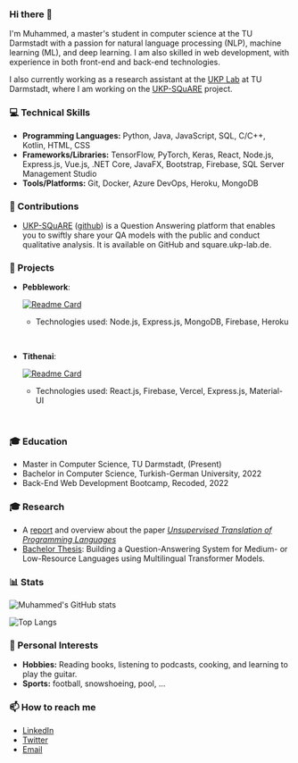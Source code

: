 ### **Hi there 👋**

I'm Muhammed, a master's student in computer science at the TU Darmstadt with a passion for natural language processing (NLP), machine learning (ML), and deep learning. I am also skilled in web development, with experience in both front-end and back-end technologies.

I also currently working as a research assistant at the [UKP Lab](https://www.ukp.tu-darmstadt.de/) at TU Darmstadt, where I am working on the [UKP-SQuARE](https://square.ukp-lab.de) project.

### **💻 Technical Skills**

- **Programming Languages:** Python, Java, JavaScript, SQL, C/C++, Kotlin, HTML, CSS
- **Frameworks/Libraries:** TensorFlow, PyTorch, Keras, React, Node.js, Express.js, Vue.js, .NET Core, JavaFX, Bootstrap, Firebase, SQL Server Management Studio
- **Tools/Platforms:** Git, Docker, Azure DevOps, Heroku, MongoDB

### **🤝 Contributions**

- [UKP-SQuARE](https://square.ukp-lab.de) ([github](https://github.com/UKP-SQuARE)) is a Question Answering platform that enables you to swiftly share your QA models with the public and conduct qualitative analysis. It is available on GitHub and square.ukp-lab.de.

### **🌟 Projects**

- **Pebblework**:  

    [![Readme Card](https://github-readme-stats.vercel.app/api/pin/?username=muhammed-shihebi&repo=backend-capstone-turkey-pebble-work&theme=tokyonight)](https://github.com/muhammed-shihebi/backend-capstone-turkey-pebble-work)
    
    - Technologies used: Node.js, Express.js, MongoDB, Firebase, Heroku

<br />

- **Tithenai**:

    [![Readme Card](https://github-readme-stats.vercel.app/api/pin/?username=muhammed-shihebi&repo=tithenai&theme=tokyonight)](https://github.com/muhammed-shihebi/tithenai)
    - Technologies used: React.js, Firebase, Vercel, Express.js, Material-UI

<br />

### **🎓 Education**

- Master in Computer Science, TU Darmstadt, (Present)
- Bachelor in Computer Science, Turkish-German University, 2022
- Back-End Web Development Bootcamp, Recoded, 2022

### **🎓 Research**

- A [report](https://drive.google.com/file/d/1KYouxCw3UESN8K6bPGlPXiRsI4e9JH4F/view?usp=share_link) and overview about the paper [*Unsupervised Translation of Programming Languages*](https://arxiv.org/abs/2006.03511)
- [Bachelor Thesis](https://drive.google.com/file/d/1oLJV-9e27A1toQd_YaPPhyD92O7LYpty/view): Building a Question-Answering System for Medium- or Low-Resource Languages using Multilingual Transformer Models.

### **📊 Stats**

![Muhammed's GitHub stats](https://github-readme-stats.vercel.app/api?username=muhammed-shihebi&show_icons=true&theme=tokyonight&hide_title=True)

![Top Langs](https://github-readme-stats.vercel.app/api/top-langs/?username=muhammed-shihebi&theme=tokyonight)

### **🎉 Personal Interests**

- **Hobbies:** Reading books, listening to podcasts, cooking, and learning to play the guitar.
- **Sports:** football, snowshoeing, pool, ...

### **📫 How to reach me**
- [LinkedIn](https://www.linkedin.com/in/muhammed-shihebi/)
- [Twitter](https://twitter.com/MuhamedShihebi)
- [Email](mailto:muhammednurpro@gmail.com)
<!-- - [Website](https://muhammed-shihebi.github.io/) TODO -->